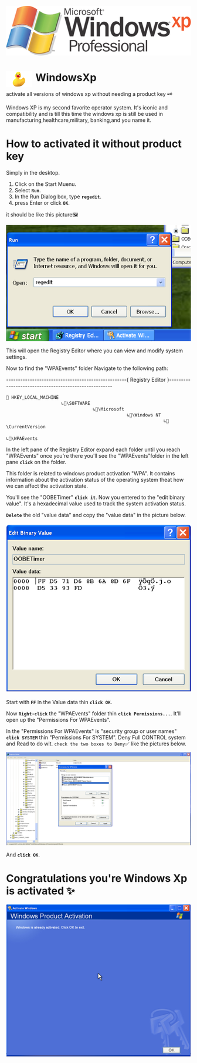 ![Photo](./Folders/windowsXpProLogo.png)

# <img align="left" alt="Visual Studio Code" width="70px" src="./Folders/duck.jpg" style="padding-right:10px;" />WindowsXp

activate all versions of windows xp without needing a product key 🗝 

Windows XP is my second favorite operator system. It's iconic and compatibility and is till this time the windows xp is still be used in manufacturing,healthcare,military, banking,and you name it.







# How to activated it without product key
Simply in the desktop.

1. Click on the Start Muenu.
2. Select **`Run`**.
3. In the Run Dialog box, type **`regedit`**.
4. press Enter or click **`OK`**.

it should be like this picture🖼 

![Photo](./Folders/windowsXpRun.png)

This will open the Registry Editor where you can view and modify system settings.

Now to find the "WPAEvents" folder Navigate to the following path:
 
---------------------------------------------------{ Registry Editor }------------------------------------------------------
  
    📂 HKEY_LOCAL_MACHINE
                         ↳📂\SOFTWARE
                                     ↳📂\Microsoft
                                                  ↳📂\Windows NT
                                                                ↳📂\CurrentVersion
                                                                                  ↳📂\WPAEvents


In the left pane of the Registry Editor expand each folder until you reach "WPAEvents" once you're there you'll see the "WPAEvents"folder in the left pane **`click`** on the folder.

This folder is related to windows product activation "WPA". It contains information about the activation status of the operating system theat how we can affect the activation state.


You'll see the "OOBETimer" **`click it`**. Now you entered to the "edit binary value". It's a hexadecimal value used to track the system activation status.

**`Delete`** the old "value data" and copy the "value data" in the picture below. 

![Photo](./Folders/EditBinaryValueP2.png)

Start with **`FF`** in the Value data thin **`click OK`**.

Now **`Right-click`** the "WPAEvents" folder thin **`click Permissions...`**. It'll open up the "Permissions For WPAEvents".

In the "Permissions For WPAEvents" is "security group or user names" **`click SYSTEM`** thin "Permissions For SYSTEM". Deny Full CONTROL system and Read to do wit. `check the two boxes to Deny`✅ like the pictures below.

![Photo](./Folders/PermissionsforWPAEvents.png)

And **`click OK`**.

 # Congratulations you're Windows Xp is activated ✨

 
![Photo](./Folders/WindowsProductActivationP2.png)




